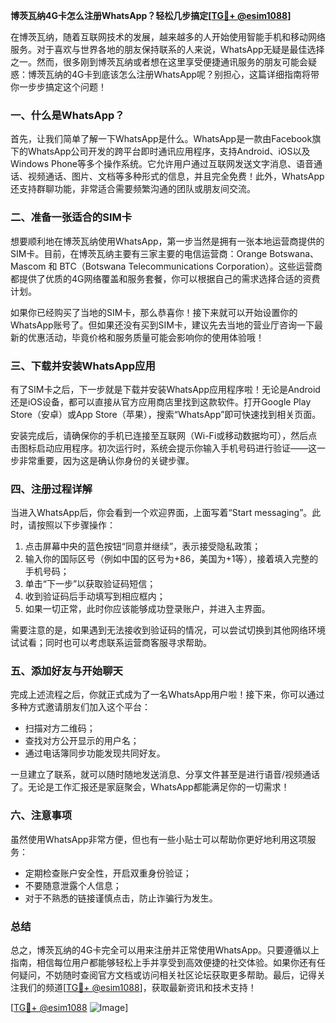 **博茨瓦纳4G卡怎么注册WhatsApp？轻松几步搞定[[TG💪+ @esim1088](https://t.me/s/esim1088)]**

在博茨瓦纳，随着互联网技术的发展，越来越多的人开始使用智能手机和移动网络服务。对于喜欢与世界各地的朋友保持联系的人来说，WhatsApp无疑是最佳选择之一。然而，很多刚到博茨瓦纳或者想在这里享受便捷通讯服务的朋友可能会疑惑：博茨瓦纳的4G卡到底该怎么注册WhatsApp呢？别担心，这篇详细指南将带你一步步搞定这个问题！

### 一、什么是WhatsApp？

首先，让我们简单了解一下WhatsApp是什么。WhatsApp是一款由Facebook旗下的WhatsApp公司开发的跨平台即时通讯应用程序，支持Android、iOS以及Windows Phone等多个操作系统。它允许用户通过互联网发送文字消息、语音通话、视频通话、图片、文档等多种形式的信息，并且完全免费！此外，WhatsApp还支持群聊功能，非常适合需要频繁沟通的团队或朋友间交流。

### 二、准备一张适合的SIM卡

想要顺利地在博茨瓦纳使用WhatsApp，第一步当然是拥有一张本地运营商提供的SIM卡。目前，在博茨瓦纳主要有三家主要的电信运营商：Orange Botswana、Mascom 和 BTC（Botswana Telecommunications Corporation）。这些运营商都提供了优质的4G网络覆盖和服务套餐，你可以根据自己的需求选择合适的资费计划。

如果你已经购买了当地的SIM卡，那么恭喜你！接下来就可以开始设置你的WhatsApp账号了。但如果还没有买到SIM卡，建议先去当地的营业厅咨询一下最新的优惠活动，毕竟价格和服务质量可能会影响你的使用体验哦！

### 三、下载并安装WhatsApp应用

有了SIM卡之后，下一步就是下载并安装WhatsApp应用程序啦！无论是Android还是iOS设备，都可以直接从官方应用商店里找到这款软件。打开Google Play Store（安卓）或App Store（苹果），搜索“WhatsApp”即可快速找到相关页面。

安装完成后，请确保你的手机已连接至互联网（Wi-Fi或移动数据均可），然后点击图标启动应用程序。初次运行时，系统会提示你输入手机号码进行验证——这一步非常重要，因为这是确认你身份的关键步骤。

### 四、注册过程详解

当进入WhatsApp后，你会看到一个欢迎界面，上面写着“Start messaging”。此时，请按照以下步骤操作：

1. 点击屏幕中央的蓝色按钮“同意并继续”，表示接受隐私政策；
2. 输入你的国际区号（例如中国的区号为+86，美国为+1等），接着填入完整的手机号码；
3. 单击“下一步”以获取验证码短信；
4. 收到验证码后手动填写到相应框内；
5. 如果一切正常，此时你应该能够成功登录账户，并进入主界面。

需要注意的是，如果遇到无法接收到验证码的情况，可以尝试切换到其他网络环境试试看；同时也可以考虑联系运营商客服寻求帮助。

### 五、添加好友与开始聊天

完成上述流程之后，你就正式成为了一名WhatsApp用户啦！接下来，你可以通过多种方式邀请朋友们加入这个平台：
- 扫描对方二维码；
- 查找对方公开显示的用户名；
- 通过电话簿同步功能发现共同好友。

一旦建立了联系，就可以随时随地发送消息、分享文件甚至是进行语音/视频通话了。无论是工作汇报还是家庭聚会，WhatsApp都能满足你的一切需求！

### 六、注意事项

虽然使用WhatsApp非常方便，但也有一些小贴士可以帮助你更好地利用这项服务：
- 定期检查账户安全性，开启双重身份验证；
- 不要随意泄露个人信息；
- 对于不熟悉的链接谨慎点击，防止诈骗行为发生。

### 总结

总之，博茨瓦纳的4G卡完全可以用来注册并正常使用WhatsApp。只要遵循以上指南，相信每位用户都能够轻松上手并享受到高效便捷的社交体验。如果你还有任何疑问，不妨随时查阅官方文档或访问相关社区论坛获取更多帮助。最后，记得关注我们的频道[[TG💪+ @esim1088](https://t.me/s/esim1088)]，获取最新资讯和技术支持！

[[TG💪+ @esim1088](https://t.me/s/esim1088) ![Image](https://i.postimg.cc/4NQfJmqS/Snipaste-2025-05-13-00-14-12.png)]